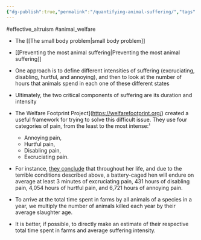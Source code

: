 ```yaml
---
{"dg-publish":true,"permalink":"/quantifying-animal-suffering/","tags":["#effective_altruism","#animal_welfare"],"created":"2025-10-23T17:42:41.238+01:00","updated":"2025-10-23T18:06:08.590+01:00"}
---
```


#effective_altruism #animal_welfare 

- The [[The small body problem\|small body problem]] 
- [[Preventing the most animal suffering\|Preventing the most animal suffering]]

- One approach is to define different intensities of suffering (excruciating, disabling, hurtful, and annoying), and then to look at the number of hours that animals spend in each one of these different states
- Ultimately, the two critical components of suffering are its duration and intensity
- The Welfare Footprint Project](https://welfarefootprint.org/) created a useful framework for trying to solve this difficult issue. They use four categories of pain, from the least to the most intense:¹
	- Annoying pain,
	- Hurtful pain,
	- Disabling pain,
	- Excruciating pain.
- For instance, [they conclude](https://welfarefootprint.org/research-projects/laying-hens/) that throughout her life, and due to the terrible conditions described above, a battery-caged hen will endure on average at least 3 minutes of excruciating pain, 431 hours of disabling pain, 4,054 hours of hurtful pain, and 6,721 hours of annoying pain.
- To arrive at the total time spent in farms by all animals of a species in a year, we multiply the number of animals killed each year by their average slaughter age.
- It is better, if possible, to directly make an estimate of their respective total time spent in farms and average suffering intensity.